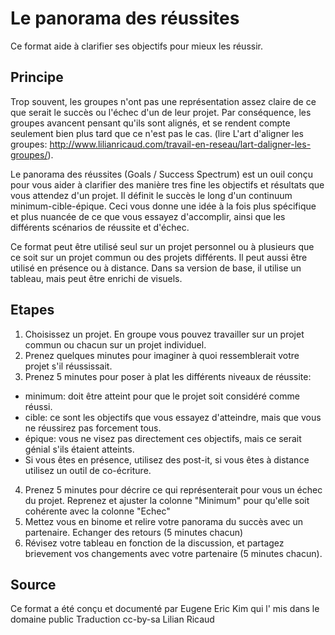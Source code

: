 # Le panorama des réussites

Ce format aide à clarifier ses objectifs pour mieux les réussir. 

## Principe

Trop souvent, les groupes n'ont pas une représentation assez claire de ce que serait le succès ou l'échec d'un de leur projet. Par conséquence, les groupes avancent pensant qu'ils sont alignés, et se rendent compte seulement bien plus tard que ce n'est pas le cas. (lire L'art d'aligner les groupes: http://www.lilianricaud.com/travail-en-reseau/lart-daligner-les-groupes/).

Le panorama des réussites (Goals / Success Spectrum) est un ouil conçu pour vous aider à clarifier des manière tres fine les objectifs et résultats que vous attendez d'un projet. Il définit le succès le long d'un continuum minimum-cible-épique. Ceci vous donne une idée à la fois plus spécifique et plus nuancée de ce que vous essayez d'accomplir, ainsi que les différents scénarios de réussite et d'échec.

Ce format peut être utilisé seul sur un projet personnel ou à plusieurs que ce soit sur un projet commun ou des projets différents. Il peut aussi être utilisé en présence ou à distance. Dans sa version de base, il utilise un tableau, mais peut être enrichi de visuels.



## Etapes

1. Choisissez un projet. En groupe vous pouvez travailler sur un projet commun ou chacun sur un projet individuel.
2. Prenez quelques minutes pour imaginer à quoi ressemblerait votre projet s'il réussissait.
3. Prenez 5 minutes pour poser à plat les différents niveaux de réussite:
 - minimum: doit être atteint pour que le projet soit considéré comme réussi.
 - cible: ce sont les objectifs que vous essayez d'atteindre, mais que vous ne réussirez pas forcement tous.
 - épique: vous ne visez pas directement ces objectifs, mais ce serait génial s'ils étaient atteints. 
 - Si vous êtes en présence, utilisez des post-it, si vous êtes à distance utilisez un outil de co-écriture.
4. Prenez 5 minutes pour décrire ce qui représenterait pour vous un échec du projet. Reprenez et ajuster la colonne "Minimum" pour qu'elle soit cohérente avec la colonne "Echec"
5. Mettez vous en binome et relire votre panorama du succès avec un partenaire. Echanger des retours (5 minutes chacun)
6. Révisez votre tableau en fonction de la discussion, et partagez brievement vos changements avec votre partenaire (5 minutes chacun).

## Source

Ce format a été conçu et documenté par Eugene Eric Kim qui l' mis dans le domaine public
Traduction cc-by-sa Lilian Ricaud




